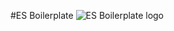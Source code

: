 #ES Boilerplate
![ES Boilerplate logo](https://raw.githubusercontent.com/manuelvulp/es-boilerplate/master/client/assets/images/es-boilerplate.jpg)